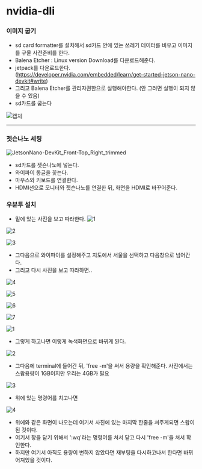 # nvidia-dli

### 이미지 굽기
   - sd card formatter를 설치해서 sd카드 안에 있는 쓰레기 데이터를 비우고 이미지를 구울 사전준비를 한다.
   - Balena Etcher   :  Linux version Download를 다운로드해준다.
   - jetpack를 다운로드한다. (https://developer.nvidia.com/embedded/learn/get-started-jetson-nano-devkit#write)
   - 그리고 Balena Etcher를 관리자권한으로 실행해야한다. (안 그러면 실행이 되지 않을 수 있음)
   - sd카드를 굽는다

![캡처](https://user-images.githubusercontent.com/102521625/200294742-1785544a-27cd-4e3c-9fef-e60e707603c7.PNG)  

--------------------------------------------------------------------------------------------------------------  

### 젯슨나노 세팅
![JetsonNano-DevKit_Front-Top_Right_trimmed](https://user-images.githubusercontent.com/102521625/202900456-005377c2-0674-40cf-9021-8afcf58be629.jpg)
   - sd카드를 젯슨나노에 넣는다.
   - 와이파이 동글을 꽂는다.
   - 마우스와 키보드를 연결한다.
   - HDMI선으로 모니터와 젯슨나노를 연결한 뒤, 화면을 HDMI로 바꾸어준다.  

### 우분투 설치
  
  - 밑에 있는 사진을 보고 따라한다.
![1](https://user-images.githubusercontent.com/102521625/202900860-abde7082-e4ee-447f-8951-42ccd806a3a7.jpg)
  
![2](https://user-images.githubusercontent.com/102521625/202900889-0b449bd3-ca49-436f-9869-73f519c015bd.jpg)  

![3](https://user-images.githubusercontent.com/102521625/202900903-07e9b0f2-b8cf-4295-8552-04b5f1b9ad72.jpg)
  
- 그다음으로 와이파이를 설정해주고 지도에서 서울을 선택하고 다음창으로 넘어간다. 
- 그리고 다시 사진을 보고 따라하면.. 
  
![4](https://user-images.githubusercontent.com/102521625/202901012-bb1f3b66-37ef-4a2c-89e9-3c9c15f30eb4.jpg)
  
![5](https://user-images.githubusercontent.com/102521625/202901038-4b763891-a7ba-4066-9442-2e5f9a245373.jpg)
  
![6](https://user-images.githubusercontent.com/102521625/202901055-f861af5d-3f40-4ea7-ab65-acb557f2ccc7.jpg)
  
![7](https://user-images.githubusercontent.com/102521625/202901064-998fa51b-41af-4df2-acd1-e3fe7d4821e6.jpg)
  
  
![1](https://user-images.githubusercontent.com/102521625/202901130-1220753e-109a-4f1f-8412-8c4b4ee902fd.jpg)
  
- 그렇게 하고나면 이렇게 녹색화면으로 바뀌게 된다.
  
  
![2](https://user-images.githubusercontent.com/102521625/202901261-e404a9e2-54b1-4566-b455-5c5202bff301.jpg)  
- 그다음에 terminal에 들어간 뒤, 'free -m'을 써서 용량을 확인해준다. 사진에서는 스왑용량이 1GB이지만 우리는 4GB가 필요
  
![3](https://user-images.githubusercontent.com/102521625/202901460-4673a559-c05d-4d8d-bf11-5e20e31bd9e6.jpg)
- 위에 있는 명령어를 치고나면  

![4](https://user-images.githubusercontent.com/102521625/202901583-06260127-467e-4a9b-a759-f88843453c87.jpg)
- 위에와 같은 화면이 나오는데 여기서 사진에 있는 마지막 한줄을 쳐주게되면 스왑이 된 것이다.  
- 여기서 창을 닫기 위해서 ':wq'라는 명령어를 쳐서 닫고 다시 'free -m'을 쳐서 확인한다.  
- 하지만 여기서 아직도 용량이 변하지 않았다면 재부팅을 다시하고나서 한다면 바뀌어져있을 것이다.

  

